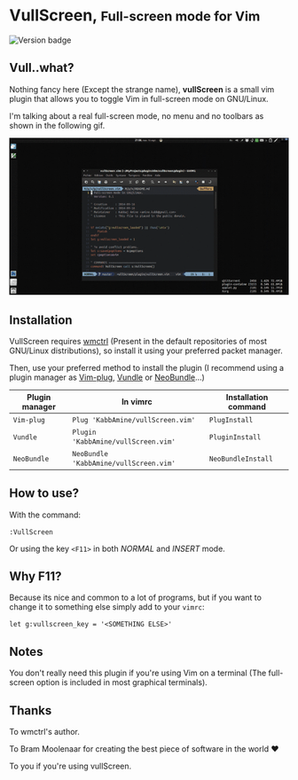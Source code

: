 # VullScreen, <small>Full-screen mode for Vim</small>

![Version badge](https://img.shields.io/badge/version-0.6-blue.svg?style=flat-square "Badge for version")

## Vull..what?

Nothing fancy here (Except the strange name), **vullScreen** is a small vim plugin that allows you to toggle Vim in full-screen mode on GNU/Linux.

I'm talking about a real full-screen mode, no menu and no toolbars as shown in the following gif.

![vullScreen in action](.img/vullScreen.gif)

## Installation

VullScreen requires [wmctrl](http://tomas.styblo.name/wmctrl/) (Present in the default repositories of most GNU/Linux distributions), so install it using your preferred packet manager.

Then, use your preferred method to install the plugin (I recommend using a plugin manager as [Vim-plug](https://github.com/junegunn/vim-plug), [Vundle](https://github.com/gmarik/Vundle.vim) or [NeoBundle](https://github.com/Shougo/neobundle.vim)...)

| Plugin manager   | In vimrc                               | Installation command   |
| ---------------- | -------------------------------------- | ---------------------- |
| `Vim-plug`       | `Plug 'KabbAmine/vullScreen.vim'`      | `PlugInstall`          |
| `Vundle`         | `Plugin 'KabbAmine/vullScreen.vim'`    | `PluginInstall`        |
| `NeoBundle`      | `NeoBundle 'KabbAmine/vullScreen.vim'` | `NeoBundleInstall`     |

## How to use?

With the command:

```
:VullScreen
```

Or using the key `<F11>` in both *NORMAL* and *INSERT* mode.

## Why F11?

Because its nice and common to a lot of programs, but if you want to change it to something else simply add to your `vimrc`:

```
let g:vullscreen_key = '<SOMETHING ELSE>'
```

## Notes

You don't really need this plugin if you're using Vim on a terminal (The full-screen option is included in most graphical terminals).

## Thanks

To wmctrl's author.

To Bram Moolenaar for creating the best piece of software in the world :heart:

To you if you're using vullScreen.
